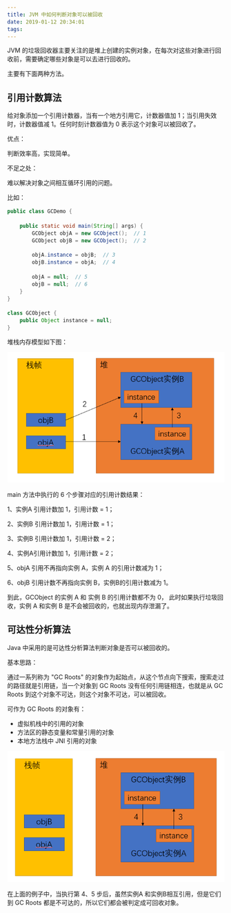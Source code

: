 ```yaml
---
title: JVM 中如何判断对象可以被回收
date: 2019-01-12 20:34:01
tags:
---
```


JVM 的垃圾回收器主要关注的是堆上创建的实例对象，在每次对这些对象进行回收前，需要确定哪些对象是可以去进行回收的。

主要有下面两种方法。

## 引用计数算法

给对象添加一个引用计数器，当有一个地方引用它，计数器值加 1；当引用失效时，计数器值减 1。任何时刻计数器值为 0 表示这个对象可以被回收了。

优点：

判断效率高，实现简单。

不足之处：

难以解决对象之间相互循环引用的问题。

比如：

```java
public class GCDemo {
     
    public static void main(String[] args) {
        GCObject objA = new GCObject();  // 1
        GCObject objB = new GCObject();  // 2
        
        objA.instance = objB;  // 3
        objB.instance = objA;  // 4
        
        objA = null;  // 5
        objB = null;  // 6
    }
}

class GCObject {
    public Object instance = null;
}
```

堆栈内存模型如下图：

![](https://raw.githubusercontent.com/zywudev/blog-source/master/image/jvm_judge_object_recycle_1.png)

main 方法中执行的 6 个步骤对应的引用计数结果：

1、实例A 引用计数加 1，引用计数 = 1；

2、实例B 引用计数加 1，引用计数 = 1；

3、实例B 引用计数加 1，引用计数 = 2；

4、实例A引用计数加 1，引用计数 = 2；

5、objA 引用不再指向实例 A，实例 A 的引用计数减为 1；

6、objB 引用计数不再指向实例 B，实例B的引用计数减为 1。

到此，GCObject 的实例 A 和 实例 B 的引用计数都不为 0， 此时如果执行垃圾回收，实例 A 和实例 B 是不会被回收的，也就出现内存泄漏了。

## 可达性分析算法

Java 中采用的是可达性分析算法判断对象是否可以被回收的。

基本思路：

通过一系列称为 "GC Roots" 的对象作为起始点，从这个节点向下搜索，搜索走过的路径就是引用链，当一个对象到 GC Roots 没有任何引用链相连，也就是从 GC Roots 到这个对象不可达，则这个对象不可达，可以被回收。

可作为 GC Roots 的对象有：

- 虚拟机栈中的引用的对象
- 方法区的静态变量和常量引用的对象
- 本地方法栈中 JNI 引用的对象

![](https://raw.githubusercontent.com/zywudev/blog-source/master/image/jvm_judge_object_recycle_2.png)

在上面的例子中，当执行第 4、5 步后，虽然实例A 和实例B相互引用，但是它们到 GC Roots 都是不可达的，所以它们都会被判定成可回收对象。

